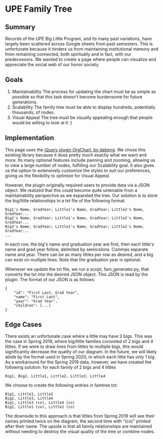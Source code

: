 # UPE Family Tree


## Summary
Records of the UPE Big Little Program, and its many past variations, have largely been scattered across Google sheets from past semesters. This is unfortunate because it hinders us from maintaining institutional memory and from remaining connected, both spiritually and in fact, with our predecessors. We wanted to create a page where people can visualize and appreciate the social web of our honor society.

## Goals
1. Maintainability
   The process for updating the chart must be as simple as possible so that this task doesn't become burdensome for future generations.
2. Scalability
   The family tree must be able to display hundreds, potentially thousands, of nodes.
3. Visual Appeal
   The tree must be visually appealing enough that people would be willing to look at it :)

## Implementation
This page uses the [jQuery plugin OrgChart, by dabeng](https://github.com/dabeng/OrgChart). We chose this existing library because it does pretty much exactly what we want and more. Its many optional features include panning and zooming, allowing us to view a large number of nodes, fulfilling our Scalability goal. It also gives us the option to extensively customize the styles to suit our preferences, giving us the flexibility to optimize for Visual Appeal.

However, the plugin originally required users to provide data via a JSON object. We realized that this could become quite untenable from a maintainability perspective as we expanded the tree. Our solution is to store the big/little relationships in a txt file of the following format.

```
Big1's Name, GradYear; Little1's Name, GradYear; Little2's Name, GradYear...
Big2's Name, GradYear; Little1's Name, GradYear; Little2's Name, GradYear...
Big3's Name, GradYear; Little1's Name, GradYear; Little2's Name, GradYear...
...
```
In each row, the big's name and graduation year are first, then each little's name and grad year follow, delimited by semicolons. Commas separate name and year. There can be as many littles per row as desired, and a big can exist on multiple lines. Note that the graduation year is optional.

Whenever we update the txt file, we run a script, fam_generator.py, that converts the txt into the desired JSON object. This JSON is read by the plugin. The format of our JSON is as follows:
```
{
    "id": "First Last, Grad Year",
    "name": "First Last",
    "year": "Grad Year",
    "children": [...]
}
```

## Edge Cases
There exists an unfortunate case where a little may have 2 bigs. This was the case in Spring 2019, where big/little families consisted of 2 bigs and 4 littles. If we were to draw lines from littles to multiple bigs, this would significantly decrease the quality of our diagram. In the future, we will likely abide by the format used in Spring 2020, in which each little has only 1 big. As a workaround for the Spring 2019 data, however, we have created the following solution: for each family of 2 bigs and 4 littles
```
Big1, Big2, Little1, Little2, Little3, Little4
```
We choose to create the following entries in famtree.txt:
```
Big1, Little1, Little2
Big2, Little3, Little4
Big1, Little3 (co), Little4 (co)
Big2, Little1 (co), Little2 (co)
```

The downside to this approach is that littles from Spring 2019 will see their names printed twice on the diagram, the second time with "(co)" printed after their name. The upside is that all family relationships are maintained without needing to destroy the visual quality of the tree or combine nodes.
